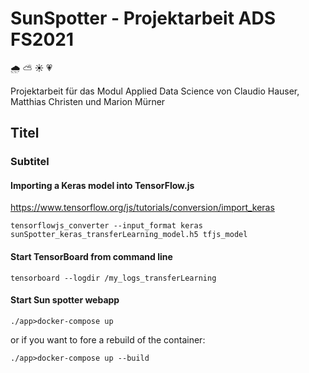 # SunSpotter - Projektarbeit ADS FS2021 
:cloud_with_rain: :partly_sunny: :sunny: :heartpulse:

Projektarbeit für das Modul Applied Data Science von Claudio Hauser, Matthias Christen und Marion Mürner

## Titel
### Subtitel

#### Importing a Keras model into TensorFlow.js
https://www.tensorflow.org/js/tutorials/conversion/import_keras

```tensorflowjs_converter --input_format keras sunSpotter_keras_transferLearning_model.h5 tfjs_model```

#### Start TensorBoard from command line

```tensorboard --logdir /my_logs_transferLearning```

#### Start Sun spotter webapp

```./app>docker-compose up```

or if you want to fore a rebuild of the container:

```./app>docker-compose up --build```

